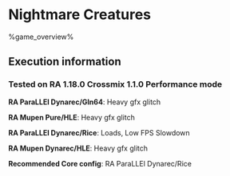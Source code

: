 # Nightmare Creatures 

%game_overview%

## Execution information

### Tested on RA 1.18.0 Crossmix 1.1.0 Performance mode

**RA ParaLLEl Dynarec/Gln64**: Heavy gfx glitch

**RA Mupen Pure/HLE**: Heavy gfx glitch

**RA ParaLLEl Dynarec/Rice**: Loads, Low FPS Slowdown

**RA Mupen Dynarec/HLE**: Heavy gfx glitch

**Recommended Core config**: RA ParaLLEl Dynarec/Rice